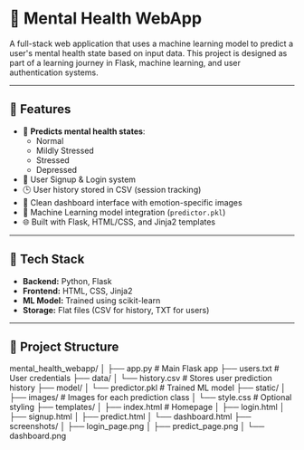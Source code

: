 # 🧠 Mental Health WebApp

A full-stack web application that uses a machine learning model to predict a user's mental health state based on input data. This project is designed as part of a learning journey in Flask, machine learning, and user authentication systems.

---

## 🚀 Features

- 🧠 **Predicts mental health states**:
  - Normal
  - Mildly Stressed
  - Stressed
  - Depressed
- 🔐 User Signup & Login system
- 🕒 User history stored in CSV (session tracking)
- 🧾 Clean dashboard interface with emotion-specific images
- 💾 Machine Learning model integration (`predictor.pkl`)
- 🌐 Built with Flask, HTML/CSS, and Jinja2 templates

---

## 🧰 Tech Stack

- **Backend:** Python, Flask
- **Frontend:** HTML, CSS, Jinja2
- **ML Model:** Trained using scikit-learn
- **Storage:** Flat files (CSV for history, TXT for users)

---

## 📁 Project Structure

mental_health_webapp/
│
├── app.py # Main Flask app
├── users.txt # User credentials
├── data/
│ └── history.csv # Stores user prediction history
├── model/
│ └── predictor.pkl # Trained ML model
├── static/
│ ├── images/ # Images for each prediction class
│ └── style.css # Optional styling
├── templates/
│ ├── index.html # Homepage
│ ├── login.html
│ ├── signup.html
│ ├── predict.html
│ └── dashboard.html
├── screenshots/
│ ├── login_page.png
│ ├── predict_page.png
│ └── dashboard.png
